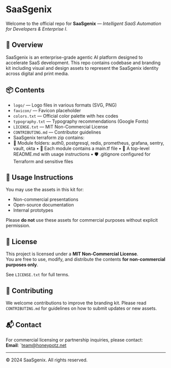 # SaaSgenix

Welcome to the official repo for **SaaSgenix** — *Intelligent SaaS Automation for Developers & Enterprise I*.

## 🧠 Overview

SaaSgenix is an enterprise-grade agentic AI platform designed to accelerate SaaS development. This repo contains codebase and branding kit including visual and design assets to represent the SaaSgenix identity across digital and print media.

## 📦 Contents

- `logo/` — Logo files in various formats (SVG, PNG)
- `favicon/` — Favicon placeholder
- `colors.txt` — Official color palette with hex codes
- `typography.txt` — Typography recommendations (Google Fonts)
- `LICENSE.txt` — MIT Non-Commercial License
- `CONTRIBUTING.md` — Contributor guidelines
- SaaSgenix terraform zip contains:
-  📁 Module folders: auth0, postgresql, redis, prometheus, grafana, sentry, vault, okta
• 📄 Each module contains a main.tf file
• 📘 A top-level README.md with usage instructions
• 🛡️ .gitignore configured for Terraform and sensitive files


## 🚀 Usage Instructions

You may use the assets in this kit for:
- Non-commercial presentations
- Open-source documentation
- Internal prototypes

Please **do not** use these assets for commercial purposes without explicit permission.

## 📜 License

This project is licensed under a **MIT Non-Commercial License**.  
You are free to use, modify, and distribute the contents **for non-commercial purposes only**.

See `LICENSE.txt` for full terms.

## 🤝 Contributing

We welcome contributions to improve the branding kit. Please read `CONTRIBUTING.md` for guidelines on how to submit updates or new assets.

## 📬 Contact

For commercial licensing or partnership inquiries, please contact:  
**Email**: `team@honeypotz.net

---

© 2024 SaaSgenix. All rights reserved.
